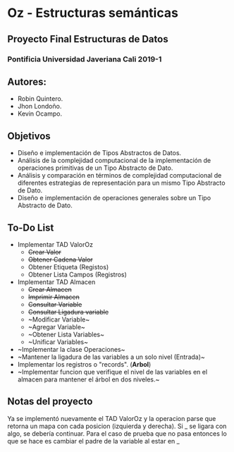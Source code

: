 # Oz - Estructuras semánticas
## Proyecto Final Estructuras de Datos
### Pontificia Universidad Javeriana Cali 2019-1
## Autores:
* Robin Quintero.
* Jhon Londoño.
* Kevin Ocampo.

## Objetivos
* Diseño e implementación de Tipos Abstractos de Datos.
* Análisis de la complejidad computacional de la implementación de operaciones primitivas de un Tipo Abstracto de Dato.
* Análisis y comparación en términos de complejidad computacional de diferentes estrategias de representación para un mismo Tipo Abstracto de Dato.
* Diseño e implementación de operaciones generales sobre un Tipo Abstracto de Dato.

## To-Do List
* Implementar TAD ValorOz
  * ~~Crear Valor~~
  * ~~Obtener Cadena Valor~~
  * Obtener Etiqueta (Registos)
  * Obtener Lista Campos (Registros)
* Implementar TAD Almacen
  * ~~Crear Almacen~~
  * ~~Imprimir Almacen~~
  * ~~Consultar Variable~~
  * ~~Consultar Ligadura variable~~
  * ~Modificar Variable~
  * ~Agregar Variable~
  * ~Obtener Lista Variables~
  * ~Unificar Variables~
* ~Implementar la clase Operaciones~
* ~Mantener la ligadura de las variables a un solo nivel (Entrada)~
* Implementar los registros o "records". (**Arbol**)
* ~Implementar funcion que verifique el nivel de las variables en el almacen para mantener el árbol en dos niveles.~

## Notas del proyecto
Ya se implementó nuevamente el TAD ValorOz y la operacion parse que retorna un mapa con cada posicion (izquierda y derecha).
Si _ se ligara con algo, se debería continuar.
Para el caso de prueba que no pasa entonces lo que se hace es cambiar el padre de la variable al estar en _